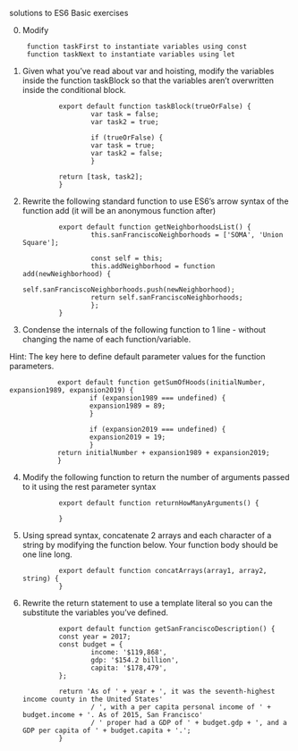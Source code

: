 solutions to ES6 Basic exercises

0. Modify

        function taskFirst to instantiate variables using const
        function taskNext to instantiate variables using let

1. Given what you’ve read about var and hoisting, modify the variables inside the function taskBlock so that the variables aren’t overwritten inside the conditional block.

                export default function taskBlock(trueOrFalse) {
                        var task = false;
                        var task2 = true;

                        if (trueOrFalse) {
                        var task = true;
                        var task2 = false;
                        }

                return [task, task2];
                }

2. Rewrite the following standard function to use ES6’s arrow syntax of the function add (it will be an anonymous function after)

                export default function getNeighborhoodsList() {
                        this.sanFranciscoNeighborhoods = ['SOMA', 'Union Square'];

                        const self = this;
                        this.addNeighborhood = function add(newNeighborhood) {
                        self.sanFranciscoNeighborhoods.push(newNeighborhood);
                        return self.sanFranciscoNeighborhoods;
                        };
                }

3. Condense the internals of the following function to 1 line - without changing the name of each function/variable.

Hint: The key here to define default parameter values for the function parameters.

                export default function getSumOfHoods(initialNumber, expansion1989, expansion2019) {
                        if (expansion1989 === undefined) {
                        expansion1989 = 89;
                        }

                        if (expansion2019 === undefined) {
                        expansion2019 = 19;
                        }
                return initialNumber + expansion1989 + expansion2019;
                }

4. Modify the following function to return the number of arguments passed to it using the rest parameter syntax

                export default function returnHowManyArguments() {

                }

5. Using spread syntax, concatenate 2 arrays and each character of a string by modifying the function below. Your function body should be one line long.

                export default function concatArrays(array1, array2, string) {
                }

6. Rewrite the return statement to use a template literal so you can the substitute the variables you’ve defined.

                export default function getSanFranciscoDescription() {
                const year = 2017;
                const budget = {
                        income: '$119,868',
                        gdp: '$154.2 billion',
                        capita: '$178,479',
                };

                return 'As of ' + year + ', it was the seventh-highest income county in the United States'
                        / ', with a per capita personal income of ' + budget.income + '. As of 2015, San Francisco'
                        / ' proper had a GDP of ' + budget.gdp + ', and a GDP per capita of ' + budget.capita + '.';
                }
